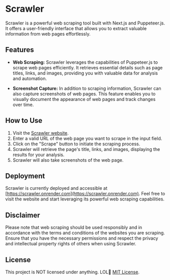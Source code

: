 # Scrawler

Scrawler is a powerful web scraping tool built with Next.js and Puppeteer.js. It offers a user-friendly interface that allows you to extract valuable information from web pages effortlessly.

## Features

- **Web Scraping:** Scrawler leverages the capabilities of Puppeteer.js to scrape web pages efficiently. It retrieves essential details such as page titles, links, and images, providing you with valuable data for analysis and automation.

- **Screenshot Capture:** In addition to scraping information, Scrawler can also capture screenshots of web pages. This feature enables you to visually document the appearance of web pages and track changes over time.

## How to Use

1. Visit the [Scrawler website](https://scrawler.onrender.com).
2. Enter a valid URL of the web page you want to scrape in the input field.
3. Click on the "Scrape" button to initiate the scraping process.
4. Scrawler will retrieve the page's title, links, and images, displaying the results for your analysis.
5. Scrawler will also take screenshots of the web page.

## Deployment

Scrawler is currently deployed and accessible at [https://scrawler.onrender.com](https://scrawler.onrender.com). Feel free to visit the website and start leveraging its powerful web scraping capabilities.

## Disclaimer

Please note that web scraping should be used responsibly and in accordance with the terms and conditions of the websites you are scraping. Ensure that you have the necessary permissions and respect the privacy and intellectual property rights of others when using Scrawler.

## License

This project is NOT licensed under anything. LOL🤣 [MIT License](LICENSE).
